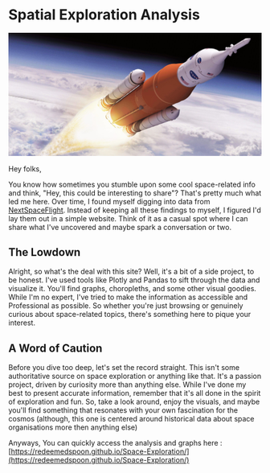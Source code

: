 # Spatial Exploration Analysis

![Photo](./Assets/Rockets.jpg)

Hey folks,

You know how sometimes you stumble upon some cool space-related info and think, "Hey, this could be interesting to share"? That's pretty much what led me here. Over time, I found myself digging into data from [NextSpaceFlight](https://nextspaceflight.com/). Instead of keeping all these findings to myself, I figured I'd lay them out in a simple website. Think of it as a casual spot where I can share what I've uncovered and maybe spark a conversation or two.

## The Lowdown

Alright, so what's the deal with this site? Well, it's a bit of a side project, to be honest. I've used tools like Plotly and Pandas to sift through the data and visualize it. You'll find graphs, choropleths, and some other visual goodies. While I'm no expert, I've tried to make the information as accessible and Professional as possible. So whether you're just browsing or genuinely curious about space-related topics, there's something here to pique your interest.

## A Word of Caution

Before you dive too deep, let's set the record straight. This isn't some authoritative source on space exploration or anything like that. It's a passion project, driven by curiosity more than anything else. While I've done my best to present accurate information, remember that it's all done in the spirit of exploration and fun. So, take a look around, enjoy the visuals, and maybe you'll find something that resonates with your own fascination for the cosmos (although, this one is centered around historical data about space organisations more then anything else)

Anyways, You can quickly access the analysis and graphs here : [https://redeemedspoon.github.io/Space-Exploration/](https://redeemedspoon.github.io/Space-Exploration/)
